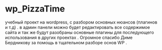 # wp_PizzaTime
учебный проект на wordpress, с разбором основных нюансов (плагинов и т.д) . 
в админ панели можно будет редактировать все содержимое сайта и так же будут разобраны основные плагины для последующего использования в других проектах .
Огромное спасибо Диме Бердникову за помощь в тщательном разборе основ WP .
